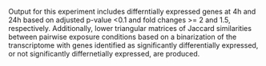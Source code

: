 Output for this experiment includes differntially expressed genes at 4h and 24h based on adjusted p-value <0.1 and fold changes >= 2 and 1.5, respectively. Additionally, lower triangular matrices of Jaccard similarities between pairwise exposure conditions based on a binarization of the transcriptome with genes identified as significantly differentially expressed, or not significantly differnetially expressed, are produced.
